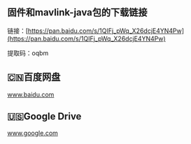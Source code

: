 ## 固件和mavlink-java包的下载链接

链接：[https://pan.baidu.com/s/1QIFj_pWq_X26dcjE4YN4Pw](https://pan.baidu.com/s/1QIFj_pWq_X26dcjE4YN4Pw)

提取码：oqbm


## 🇨🇳百度网盘

www.baidu.com

## 🇺🇸Google Drive

www.google.com